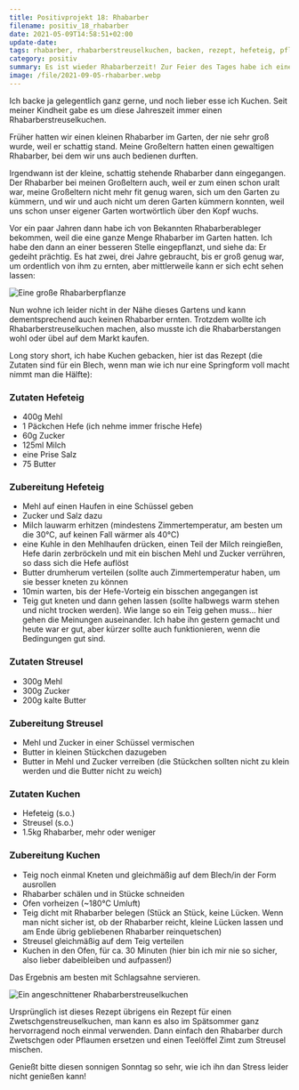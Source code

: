 ```yaml
---
title: Positivprojekt 18: Rhabarber
filename: positiv_18_rhabarber
date: 2021-05-09T14:58:51+02:00
update-date:
tags: rhabarber, rhabarberstreuselkuchen, backen, rezept, hefeteig, pflaumenstreuselkuchen, zwetschgenstreuselkuchen
category: positiv
summary: Es ist wieder Rhabarberzeit! Zur Feier des Tages habe ich einen Rhabarberstreuselkuchen gebacken und teile auch das Rezept.
image: /file/2021-09-05-rhabarber.webp
---
```


Ich backe ja gelegentlich ganz gerne, und noch lieber esse ich Kuchen. Seit meiner Kindheit gabe es um diese Jahreszeit immer einen Rhabarberstreuselkuchen.

Früher hatten wir einen kleinen Rhabarber im Garten, der nie sehr groß wurde, weil er schattig stand. Meine Großeltern hatten einen gewaltigen Rhabarber, bei dem wir uns auch bedienen durften.

Irgendwann ist der kleine, schattig stehende Rhabarber dann eingegangen. Der Rhabarber bei meinen Großeltern auch, weil er zum einen schon uralt war, meine Großeltern nicht mehr fit genug waren, sich um den Garten zu kümmern, und wir und auch nicht um deren Garten kümmern konnten, weil uns schon unser eigener Garten wortwörtlich über den Kopf wuchs.

Vor ein paar Jahren dann habe ich von Bekannten Rhabarberableger bekommen, weil die eine ganze Menge Rhabarber im Garten hatten. Ich habe den dann an einer besseren Stelle eingepflanzt, und siehe da: Er gedeiht prächtig. Es hat zwei, drei Jahre gebraucht, bis er groß genug war, um ordentlich von ihm zu ernten, aber mittlerweile kann er sich echt sehen lassen:

![Eine große Rhabarberpflanze](/file/2021-09-05-rhabarber.webp "Das ist die zweitgrößte Rhabarberpflanze, die ich je gesehen habe!")

Nun wohne ich leider nicht in der Nähe dieses Gartens und kann dementsprechend auch keinen Rhabarber ernten. Trotzdem wollte ich Rhabarberstreuselkuchen machen, also musste ich die Rhabarberstangen wohl oder übel auf dem Markt kaufen.

Long story short, ich habe Kuchen gebacken, hier ist das Rezept (die Zutaten sind für ein Blech, wenn man wie ich nur eine Springform voll macht nimmt man die Hälfte):

### Zutaten Hefeteig

- 400g Mehl
- 1 Päckchen Hefe (ich nehme immer frische Hefe)
- 60g Zucker
- 125ml Milch
- eine Prise Salz
- 75 Butter

### Zubereitung Hefeteig

- Mehl auf einen Haufen in eine Schüssel geben
- Zucker und Salz dazu
- Milch lauwarm erhitzen (mindestens Zimmertemperatur, am besten um die 30°C, auf keinen Fall wärmer als 40°C)
- eine Kuhle in den Mehlhaufen drücken, einen Teil der Milch reingießen, Hefe darin zerbröckeln und mit ein bischen Mehl und Zucker verrühren, so dass sich die Hefe auflöst
- Butter drumherum verteilen (sollte auch Zimmertemperatur haben, um sie besser kneten zu können
- 10min warten, bis der Hefe-Vorteig ein bisschen angegangen ist
- Teig gut kneten und dann gehen lassen (sollte halbwegs warm stehen und nicht trocken werden). Wie lange so ein Teig gehen muss… hier gehen die Meinungen auseinander. Ich habe ihn gestern gemacht und heute war er gut, aber kürzer sollte auch funktionieren, wenn die Bedingungen gut sind.

### Zutaten Streusel

- 300g Mehl
- 300g Zucker
- 200g kalte Butter

### Zubereitung Streusel

- Mehl und Zucker in einer Schüssel vermischen
- Butter in kleinen Stückchen dazugeben
- Butter in Mehl und Zucker verreiben (die Stückchen sollten nicht zu klein werden und die Butter nicht zu weich)

### Zutaten Kuchen

- Hefeteig (s.o.)
- Streusel (s.o.)
- 1.5kg Rhabarber, mehr oder weniger

### Zubereitung Kuchen

- Teig noch einmal Kneten und gleichmäßig auf dem Blech/in der Form ausrollen
- Rhabarber schälen und in Stücke schneiden
- Ofen vorheizen (~180°C Umluft)
- Teig dicht mit Rhabarber belegen (Stück an Stück, keine Lücken. Wenn man nicht sicher ist, ob der Rhabarber reicht, kleine Lücken lassen und am Ende übrig gebliebenen Rhabarber reinquetschen)
- Streusel gleichmäßig auf dem Teig verteilen
- Kuchen in den Ofen, für ca. 30 Minuten (hier bin ich mir nie so sicher, also lieber dabeibleiben und aufpassen!)

Das Ergebnis am besten mit Schlagsahne servieren.

![Ein angeschnittener Rhabarberstreuselkuchen](/file/rhabarberstreuselkuchen.webp "Aber bitte mit Sahne.")

Ursprünglich ist dieses Rezept übrigens ein Rezept für einen Zwetschgenstreuselkuchen, man kann es also im Spätsommer ganz hervorragend noch einmal verwenden. Dann einfach den Rhabarber durch Zwetschgen oder Pflaumen ersetzen und einen Teelöffel Zimt zum Streusel mischen.

Genießt bitte diesen sonnigen Sonntag so sehr, wie ich ihn dan Stress leider nicht genießen kann!
